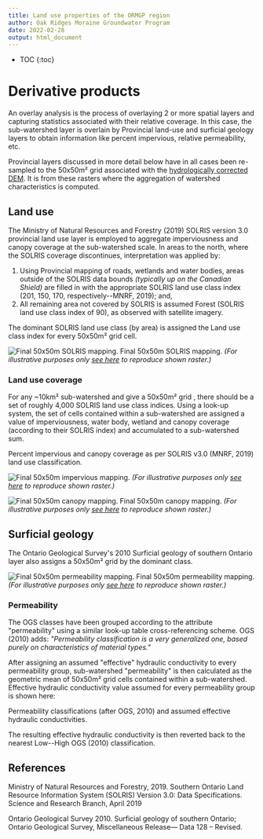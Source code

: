 ```yaml
---
title: Land use properties of the ORMGP region
author: Oak Ridges Moraine Groundwater Program
date: 2022-02-28
output: html_document
---
```


* TOC
{:toc}


# Derivative products

An overlay analysis is the process of overlaying 2 or more spatial layers and capturing statistics associated with their relative coverage. In this case, the sub-watershed layer is overlain by Provincial land-use and surficial geology layers to obtain information like percent impervious, relative permeability, etc.

Provincial layers discussed in more detail below have in all cases been re-sampled to the 50x50m² grid associated with the [hydrologically corrected DEM](/interpolants/interpolation/overland.html). It is from these rasters where the aggregation of watershed characteristics is computed.

## Land use

The Ministry of Natural Resources and Forestry (2019) SOLRIS version 3.0 provincial land use layer is employed to aggregate imperviousness and canopy coverage at the sub-watershed scale. In areas to the north, where the SOLRIS coverage discontinues, interpretation was applied by: 

1. Using Provincial mapping of roads, wetlands and water bodies, areas outside of the SOLRIS data bounds *(typically up on the Canadian Shield)* are filled in with the appropriate SOLRIS land use class index (201, 150, 170, respectively--MNRF, 2019); and,
2. All remaining area not covered by SOLRIS is assumed Forest (SOLRIS land use class index of 90), as observed with satellite imagery.

The dominant SOLRIS land use class (by area) is assigned the Land use class index for every 50x50m² grid cell. 

![Final 50x50m SOLRIS mapping.](https://github.com/OWRC/subwatershed/blob/main/jupyter/output/solrisv3_10_infilled_50.png?raw=true)
Final 50x50m SOLRIS mapping. *(For illustrative purposes only [see here](https://github.com/OWRC/subwatershed/blob/main/jupyter/OWRC-SWS.ipynb) to reproduce shown raster.)*


### Land use coverage

For any ~10km² sub-watershed and give a 50x50m² grid , there should be a set of roughly 4,000 SOLRIS land use class indices. Using a look-up system, the set of cells contained within a sub-watershed are assigned a value of imperviousness, water body, wetland and canopy coverage (according to their SOLRIS index) and accumulated to a sub-watershed sum.

Percent impervious and canopy coverage as per SOLRIS v3.0 (MNRF, 2019) land use classification.
<!-- ```{r message=FALSE, warning=FALSE, echo=FALSE}
library(knitr)
library(dplyr)
library(kableExtra)
options(knitr.kable.NA = '')
read.csv('shp/lookup_200731.csv') %>%
  select(1:2,7:8) %>%
  mutate(PerImp=PerImp*100,PerCov=PerCov*100) %>%
  kbl(
    col.names = c("Index", "Name", "Imperviousness (%)", "Canopy cover (%)"),
    align = c("r","l","c","c"),
    digits = 0
  ) %>%
  kable_styling(bootstrap_options = c("striped", "hover", "condensed")) %>%
  add_header_above(c("SOLRIS Land use classification" = 2, " " = 2), align = "l") %>%
  kableExtra::scroll_box(width = "90%", height = "300px")
``` -->


![Final 50x50m impervious mapping.](https://github.com/OWRC/subwatershed/blob/main/jupyter/output/solrisv3_10_infilled_50_perimp.png?raw=true)
*(For illustrative purposes only [see here](https://github.com/OWRC/subwatershed/blob/main/jupyter/OWRC-SWS.ipynb) to reproduce shown raster.)*

![Final 50x50m canopy mapping.](https://github.com/OWRC/subwatershed/blob/main/jupyter/output/solrisv3_10_infilled_50_percov.png?raw=true)
Final 50x50m canopy mapping. *(For illustrative purposes only [see here](https://github.com/OWRC/subwatershed/blob/main/jupyter/OWRC-SWS.ipynb) to reproduce shown raster.)*


## Surficial geology

The Ontario Geological Survey's 2010 Surficial geology of southern Ontario layer also assigns a 50x50m² grid by the dominant class. 

![Final 50x50m permeability mapping.](https://github.com/OWRC/subwatershed/blob/main/jupyter/output/OGSsurfGeo_50.png?raw=true)
Final 50x50m permeability mapping. *(For illustrative purposes only [see here](https://github.com/OWRC/subwatershed/blob/main/jupyter/OWRC-SWS.ipynb) to reproduce shown raster.)*

### Permeability

The OGS classes have been grouped according to the attribute "permeability" using a similar look-up table cross-referencing scheme. OGS (2010) adds: *"Permeability classification is a very generalized one, based purely on characteristics of material types."* 

After assigning an assumed "effective" hydraulic conductivity to every permeability group, sub-watershed "permeability" is then calculated as the geometric mean of 50x50m² grid cells contained within a sub-watershed. Effective hydraulic conductivity value assumed for every permeability group is shown here:

Permeability classifications (after OGS, 2010) and assumed effective hydraulic conductivities.
<!-- ```{r message=FALSE, warning=FALSE, echo=FALSE}
library(knitr)
library(dplyr)
par <- c("Low","Low-medium","Medium","Medium-high","high","unknown/variable","fluvial","organics")
val <- format(c(1e-9,1e-8,1e-7,1e-6,1e-5,1e-8,1e-5,1e-6),digits=3)
data.frame(par,val) %>%
  kbl(
    col.names = c(" ", "K (m/s)"),
    align = c("l","r")
  ) %>%
  kable_styling(full_width = F, bootstrap_options = c("striped", "hover", "condensed"))
``` -->

The resulting effective hydraulic conductivity is then reverted back to the nearest Low--High OGS (2010) classification.


## References

Ministry of Natural Resources and Forestry, 2019. Southern Ontario Land Resource Information System (SOLRIS) Version 3.0: Data Specifications. Science and Research Branch, April 2019

Ontario Geological Survey 2010. Surficial geology of southern Ontario; Ontario Geological Survey, Miscellaneous Release— Data 128 – Revised.